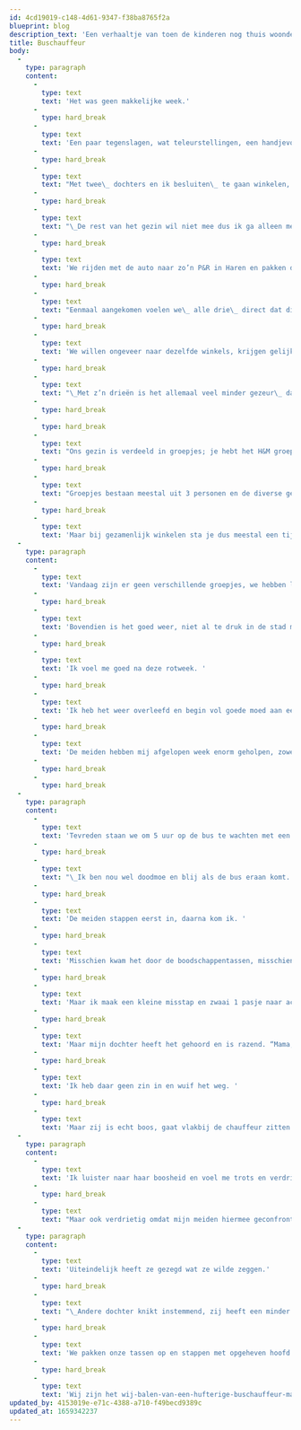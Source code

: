 ```yaml
---
id: 4cd19019-c148-4d61-9347-f38ba8765f2a
blueprint: blog
description_text: 'Een verhaaltje van toen de kinderen nog thuis woonden. Het geeft de steun van mijn gezin een beetje weer.'
title: Buschauffeur
body:
  -
    type: paragraph
    content:
      -
        type: text
        text: 'Het was geen makkelijke week.'
      -
        type: hard_break
      -
        type: text
        text: 'Een paar tegenslagen, wat teleurstellingen, een handjevol mislukte pogingen en slecht weer.'
      -
        type: hard_break
      -
        type: text
        text: "Met twee\_ dochters en ik besluiten\_ te gaan winkelen, dat helpt meestal wel."
      -
        type: hard_break
      -
        type: text
        text: "\_De rest van het gezin wil niet mee dus ik ga alleen met de tweeling."
      -
        type: hard_break
      -
        type: text
        text: 'We rijden met de auto naar zo’n P&R in Haren en pakken dan de bus naar het centrum van Groningen.'
      -
        type: hard_break
      -
        type: text
        text: "Eenmaal aangekomen voelen we\_ alle drie\_ direct dat dit een leuke dag gaat worden. "
      -
        type: hard_break
      -
        type: text
        text: 'We willen ongeveer naar dezelfde winkels, krijgen gelijktijdig honger en moeten tegelijk naar het toilet.'
      -
        type: hard_break
      -
        type: text
        text: "\_Met z’n drieën is het allemaal veel minder gezeur\_ dan met z’n zevenen."
      -
        type: hard_break
      -
        type: hard_break
      -
        type: text
        text: "Ons gezin is verdeeld in groepjes; je hebt het H&M groepje, het patat groepje, het platenzaakgroepje, Bakker Bart groepje, Oosterse winkeltjes groepje,schoenenwinkelgroepje,\_ drogistengroepje en een groepje dat geen Euroland of Op=op voorbij kan lopen. "
      -
        type: hard_break
      -
        type: text
        text: "Groepjes bestaan meestal uit 3 personen en de diverse gezinsleden schuiven\_ natuurlijk steeds bij een ander groepje aan. (zo groot is ons gezin nou ook weer niet) "
      -
        type: hard_break
      -
        type: text
        text: 'Maar bij gezamenlijk winkelen sta je dus meestal een tijd te wachten want niemand past in alle groepjes tegelijk.'
  -
    type: paragraph
    content:
      -
        type: text
        text: 'Vandaag zijn er geen verschillende groepjes, we hebben lol met z’n drieën en lopen elkaar niet in de weg.'
      -
        type: hard_break
      -
        type: text
        text: 'Bovendien is het goed weer, niet al te druk in de stad maar wel hartstikke gezellig.'
      -
        type: hard_break
      -
        type: text
        text: 'Ik voel me goed na deze rotweek. '
      -
        type: hard_break
      -
        type: text
        text: 'Ik heb het weer overleefd en begin vol goede moed aan een nieuwe week.'
      -
        type: hard_break
      -
        type: text
        text: 'De meiden hebben mij afgelopen week enorm geholpen, zowel fysiek als mentaal, en ik trakteer ze op broodjes (wij zijn het Bakker Bart groepje) en hier en daar een kledingstuk.'
      -
        type: hard_break
      -
        type: hard_break
  -
    type: paragraph
    content:
      -
        type: text
        text: 'Tevreden staan we om 5 uur op de bus te wachten met een paar tassen vol aankopen.'
      -
        type: hard_break
      -
        type: text
        text: "\_Ik ben nou wel doodmoe en blij als de bus eraan komt. "
      -
        type: hard_break
      -
        type: text
        text: 'De meiden stappen eerst in, daarna kom ik. '
      -
        type: hard_break
      -
        type: text
        text: 'Misschien kwam het door de boodschappentassen, misschien kwam het door vermoeidheid, misschien omdat de bus scheef hing, ik weet het niet.'
      -
        type: hard_break
      -
        type: text
        text: 'Maar ik maak een kleine misstap en zwaai 1 pasje naar achteren. “Ho ho mevrouwtje, glaasje teveel op?” zegt de chauffeur jolig. Ik mompel iets en ga zitten.'
      -
        type: hard_break
      -
        type: text
        text: 'Maar mijn dochter heeft het gehoord en is razend. “Mama, zèg er iets van!” '
      -
        type: hard_break
      -
        type: text
        text: 'Ik heb daar geen zin in en wuif het weg. '
      -
        type: hard_break
      -
        type: text
        text: 'Maar zij is echt boos, gaat vlakbij de chauffeur zitten en laat hem hardop weten wat zij ervan vindt.'
  -
    type: paragraph
    content:
      -
        type: text
        text: 'Ik luister naar haar boosheid en voel me trots en verdrietig tegelijk. Trots om haar strijdbaarheid, haar drang om mij te verdedigen, haar woordkeuze, haar in toom gehouden woede, haar fonkelende ogen.'
      -
        type: hard_break
      -
        type: text
        text: "Maar ook verdrietig omdat mijn meiden hiermee geconfronteerd worden en omdat\_ ik weet dat het nog veel erger gaat worden."
  -
    type: paragraph
    content:
      -
        type: text
        text: 'Uiteindelijk heeft ze gezegd wat ze wilde zeggen.'
      -
        type: hard_break
      -
        type: text
        text: "\_Andere dochter knikt instemmend, zij heeft een minder grote mond in het openbaar."
      -
        type: hard_break
      -
        type: text
        text: 'We pakken onze tassen op en stappen met opgeheven hoofd de bus uit.'
      -
        type: hard_break
      -
        type: text
        text: 'Wij zijn het wij-balen-van-een-hufterige-buschauffeur-maar-laten-onze-dag-daar-niet-door-verpesten-groepje!'
updated_by: 4153019e-e71c-4388-a710-f49becd9389c
updated_at: 1659342237
---
```

